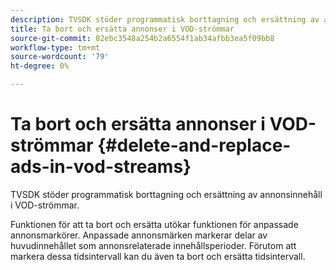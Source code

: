 ```yaml
---
description: TVSDK stöder programmatisk borttagning och ersättning av annonsinnehåll i VOD-strömmar.
title: Ta bort och ersätta annonser i VOD-strömmar
source-git-commit: 02ebc3548a254b2a6554f1ab34afbb3ea5f09bb8
workflow-type: tm+mt
source-wordcount: '79'
ht-degree: 0%

---
```


# Ta bort och ersätta annonser i VOD-strömmar {#delete-and-replace-ads-in-vod-streams}

TVSDK stöder programmatisk borttagning och ersättning av annonsinnehåll i VOD-strömmar.

Funktionen för att ta bort och ersätta utökar funktionen för anpassade annonsmarkörer. Anpassade annonsmärken markerar delar av huvudinnehållet som annonsrelaterade innehållsperioder. Förutom att markera dessa tidsintervall kan du även ta bort och ersätta tidsintervall.
